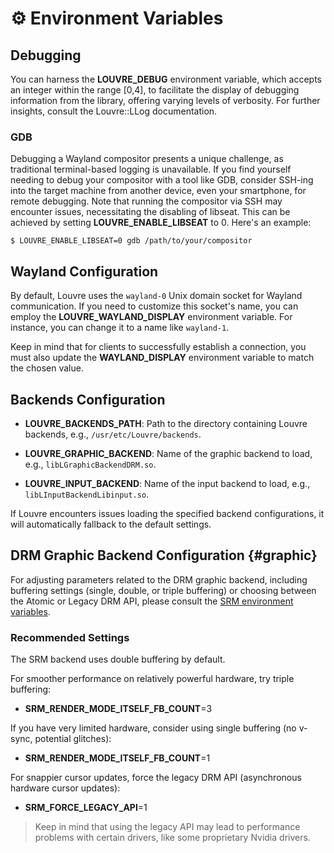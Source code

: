 # ⚙️ Environment Variables

## Debugging

You can harness the **LOUVRE_DEBUG** environment variable, which accepts an integer within the range [0,4], to facilitate the display of debugging information from the library, offering varying levels of verbosity. For further insights, consult the Louvre::LLog documentation.

### GDB

Debugging a Wayland compositor presents a unique challenge, as traditional terminal-based logging is unavailable. If you find yourself needing to debug your compositor with a tool like GDB, consider SSH-ing into the target machine from another device, even your smartphone, for remote debugging. Note that running the compositor via SSH may encounter issues, necessitating the disabling of libseat. This can be achieved by setting **LOUVRE_ENABLE_LIBSEAT** to 0. Here's an example:

```
$ LOUVRE_ENABLE_LIBSEAT=0 gdb /path/to/your/compositor
```

## Wayland Configuration

By default, Louvre uses the `wayland-0` Unix domain socket for Wayland communication. If you need to customize this socket's name, you can employ the **LOUVRE_WAYLAND_DISPLAY** environment variable. For instance, you can change it to a name like `wayland-1`.

Keep in mind that for clients to successfully establish a connection, you must also update the **WAYLAND_DISPLAY** environment variable to match the chosen value.

## Backends Configuration

  - **LOUVRE_BACKENDS_PATH**: Path to the directory containing Louvre backends, e.g., `/usr/etc/Louvre/backends`.

  - **LOUVRE_GRAPHIC_BACKEND**: Name of the graphic backend to load, e.g., `libLGraphicBackendDRM.so`.

  - **LOUVRE_INPUT_BACKEND**: Name of the input backend to load, e.g., `libLInputBackendLibinput.so`.

If Louvre encounters issues loading the specified backend configurations, it will automatically fallback to the default settings.

## DRM Graphic Backend Configuration {#graphic}

For adjusting parameters related to the DRM graphic backend, including buffering settings (single, double, or triple buffering) or choosing between the Atomic or Legacy DRM API, please consult the [SRM environment variables](https://cuarzosoftware.github.io/SRM/md_md__envs.html).

### Recommended Settings

The SRM backend uses double buffering by default.

For smoother performance on relatively powerful hardware, try triple buffering:

  - **SRM_RENDER_MODE_ITSELF_FB_COUNT**=3

If you have very limited hardware, consider using single buffering (no v-sync, potential glitches):

  - **SRM_RENDER_MODE_ITSELF_FB_COUNT**=1

For snappier cursor updates, force the legacy DRM API (asynchronous hardware cursor updates):

  - **SRM_FORCE_LEGACY_API**=1

> Keep in mind that using the legacy API may lead to performance problems with certain drivers, like some proprietary Nvidia drivers.



